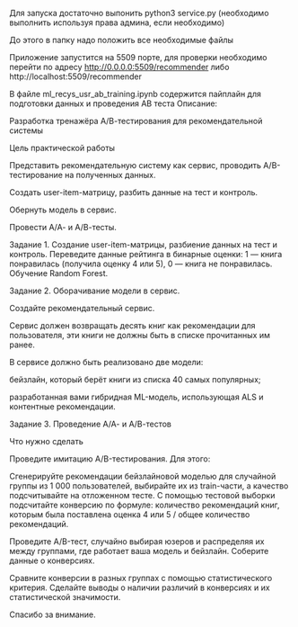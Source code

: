 Для запуска достаточно выпонить 
python3 service.py 
(необходимо выполнить используя права админа, если необходимо)

До этого в папку надо положить все необходимые файлы 

Приложение запустится на 5509 порте, для проверки необходимо перейти по адресу
http://0.0.0.0:5509/recommender
либо
http://localhost:5509/recommender

В файле ml_recys_usr_ab_training.ipynb содержится пайплайн для подготовки данных и проведения АВ теста
Описание:

Разработка тренажёра А/В-тестирования для рекомендательной системы

 

 

Цель практической работы

Представить рекомендательную систему как сервис, проводить А/В-тестирование на полученных данных.

 

Создать user-item-матрицу, разбить данные на тест и контроль.

 

Обернуть модель в сервис.

Провести А/А- и А/В-тесты.

 

Задание 1. Создание user-item-матрицы, разбиение данных на тест и контроль. Переведите данные рейтинга в бинарные оценки: 1 — книга понравилась (получила оценку 4 или 5), 0 — книга не понравилась. Обучение Random Forest.

 

Задание 2. Оборачивание модели в сервис.

Создайте рекомендательный сервис.

 

Сервис должен возвращать десять книг как рекомендации для пользователя, эти книги не должны быть в списке прочитанных им ранее.

В сервисе должно быть реализовано две модели:

бейзлайн, который берёт книги из списка 40 самых популярных;

разработанная вами гибридная ML-модель, использующая ALS и контентные рекомендации.

 

Задание 3. Проведение А/А- и А/В-тестов

Что нужно сделать

Проведите имитацию A/B-тестирования. Для этого:

Сгенерируйте рекомендации бейзлайновой моделью для случайной группы из 1 000 пользователей, выбирайте их из train-части, а качество подсчитывайте на отложенном тесте. С помощью тестовой выборки подсчитайте конверсию по формуле: количество рекомендаций книг, которым была поставлена оценка 4 или 5 / общее количество рекомендаций.

Проведите А/B-тест, случайно выбирая юзеров и распределяя их между группами, где работает ваша модель и бейзлайн. Соберите данные о конверсиях.

Сравните конверсии в разных группах с помощью статистического критерия. Сделайте выводы о наличии различий в конверсиях и их статистической значимости.

 

Спасибо за внимание.
